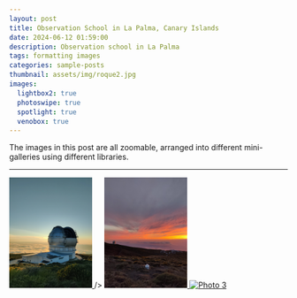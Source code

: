 ```yaml
---
layout: post
title: Observation School in La Palma, Canary Islands
date: 2024-06-12 01:59:00
description: Observation school in La Palma
tags: formatting images
categories: sample-posts
thumbnail: assets/img/roque2.jpg
images:
  lightbox2: true
  photoswipe: true
  spotlight: true
  venobox: true
---
```


The images in this post are all zoomable, arranged into different mini-galleries using different libraries.

---

<div class="spotlight-group">
    <a class="spotlight" href="/assets/img/roque2.jpg">
        <img src="/assets/img/roque2.jpg" alt="Photo 1" style="width: 150px; height: auto;"/>
    </a>/>
    </a>
    <a class="spotlight" href="/assets/img/roque1.jpg">
        <img src="/assets/img/roque1.jpg" alt="Photo 2" style="width: 150px; height: auto;"/>
    </a>
    <a class="spotlight" href="/assets/img/roque3.jpg">
        <img src="/assets/img/roque3.jpg" alt="Photo 3" style="width: 150px; height: auto;"/>
    </a>
</div>